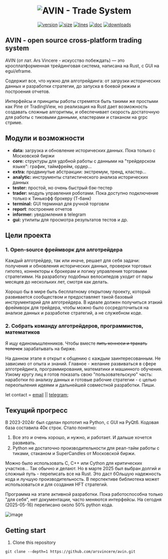 <h1 align="center">
  <img src="https://github.com/arsvincere/avin-rs/blob/master/res/splash/splash.png" alt="AVIN - Trade System">
</h1>

<div align="center">

  [![version](https://img.shields.io/badge/version-0.1.0-blue.svg)]()
  [![size](https://img.shields.io/crates/size/avin)]()
  [![lines](https://sloc.xyz/github/arsvincere/avin-rs/?badge-bg-color=E82424&lower=true&label=lines)]()
  [![doc](https://docs.rs/avin/badge.svg)](https://docs.rs/avin/)
  [![downloads](https://img.shields.io/crates/d/avin?label=crates.io)](https://crates.io/crates/avin)

</div>

## AVIN - open source cross-platform trading system
AVIN (от лат. Ars Vincere  -  искусство побеждать)  —  это кросплатформенная
трейдинговая система, написана на Rust, с GUI на egui/eframe.

Содержит все, что нужно для алготрейдинга: от загрузки исторических данных и
разработки стратегии, до запуска в боевой режим и построения отчетов.

Интерфейсы и принципы работы стремятся быть такими же простыми как Pine от TradingView, но реализация на Rust дает возможность создавать сложные алгоритмы, и обеспечивает скорость достаточную для работы с тиковыми данными, кластерами и стаканом на grpc стриме.

## Модули и возможности

- **data:** загрузка и обновление исторических данных. Пока только с Московской
  биржи
- **core:** структуры для удобной работы с данными на "трейдерском языке":
  график, таймфрейм, ордер...
- **extra:** продвинутые абстракции: экстремум, тренд, кластер...
- **analytic:** инструменты статистического анализа исторических данных
- **tester:** простой, но очень быстрый бэк-тестер
- **trader:** модуль управления роботами. Пока доступно подключение
  только к Тинькофф брокеру (Т-банк)
- **terminal:** GUI терминал для ручной торговли
- **report**: построение отчетов
- **informer:** уведомления в telegram
- **gui:** утилиты для просмотра результатов тестов и др.

## Цели проекта

### 1. Open-source фреймворк для алготрейдера

Каждый алготрейдер, так или иначе, решает для себя задачи: получения и
обновления исторических данных, проверки торговых гипотез, коннекторы к
брокерам и логику управления торговыми стратегиями. На разработку подобных
велосипедов уходит от пары месяцев до нескольких лет, смотря как делать.

Хорошо бы в мире быть бесплатному открытому проекту, который развивается
сообществом и предоставляет такой базовый инструментарий для алготрейдера.
В идеале должен получиться этакий фреймворк для трейдера, чтобы можно было
сосредоточиться на анализе данных и разработке стратегий, а не служебном коде.

### 2. Собрать команду алготрейдеров, программистов, математиков

Я ищу единомышленников. Чтобы вместе ~~пить хеннеси и трахать телочек~~
зарабатывать на бирже.

На данном этапе я открыт к общению с каждым заинтересованным. Не зависимо
от опыта и знаний. Главное - желание развиваться в сфере алготрейдинга,
программирования, математики и машинного обучения. Узкому кругу лиц я готов
показать свою "пользовательскую" часть: наработки по анализу данных и готовые
рабочие стратегии - с целью переопыления идеями и дальнейшей совместной
разработки. Пиши.

let contact = [email](mailto:mr.alexavin@gmail.com) || [telegram](https://t.me/mr_alexavin);

## Текущий прогресс

В 2023-2024г был сделан прототип на Python, с GUI на PyQt6.
Кодовая база составила 40к строк. Стало понятно:
1. Все это и очень хорошо, и нужно, и работает. И дальше хочется развивать.
2. Python не достаточно производительности для реал-тайм работы с тиками,
   стаканом и SuperCandles от Московской биржи.

Можно было использовать С, С++ или Cython для критических участков... Так
обычно и делают. Но в марте 2025 был выбран долгий и сложный путь - переписать
все на Rust. Это даст бОльшую надежность кода и лучшую производительность.
В перспективе библиотека может использоваться и для создания HFT стратегий.

Программа на этапе активной разработки.
Пока работоспособна только "для себя", нет документации, часто меняются
интерфейсы. На сегодня (2025-05-16) переписано около 50% python кода.

![image](https://github.com/arsvincere/avin-rs/blob/master/res/screenshot/Screenshot_2024-02-28_13-11-10.png)

## Getting start

1. Clone this repository

```
git clone --depth=1 https://github.com/arsvincere/avin.git
```

